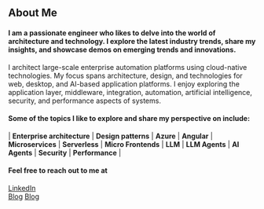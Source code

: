 <!--
**pravinchandankhede/pravinchandankhede** is a ✨ _special_ ✨ repository because its `README.md` (this file) appears on your GitHub profile.

Here are some ideas to get you started:

- 🔭 I’m currently working on ...
- 🌱 I’m currently learning ...
- 👯 I’m looking to collaborate on ...
- 🤔 I’m looking for help with ...
- 💬 Ask me about ...
- 📫 How to reach me: ...
- 😄 Pronouns: ...
- ⚡ Fun fact: ...
-->

## About Me

#### I am a passionate engineer who likes to delve into the world of architecture and technology. I explore the latest industry trends, share my insights, and showcase demos on emerging trends and innovations.

I architect large-scale enterprise automation platforms using cloud-native technologies. My focus spans architecture, design, and technologies for web, desktop, and AI-based application platforms. I enjoy exploring the application layer, middleware, integration, automation, artificial intelligence, security, and performance aspects of systems.

#### Some of the topics I like to explore and share my perspective on include:


| **Enterprise architecture** | **Design patterns** | **Azure** | **Angular** | **Microservices** | **Serverless** | **Micro Frontends** | **LLM** | **LLM Agents** | **AI Agents** | **Security** | **Performance** | 

#### Feel free to reach out to me at

 [LinkedIn](https://www.linkedin.com/in/pravinchandankhede/)  
 [Blog](https://pravinchandankhede.github.io/)
 [Blog](https://pravinchandankhede.wordpress.com/)
